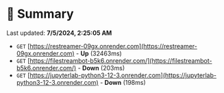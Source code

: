 # 📖 Summary
Last updated: **7/5/2024, 2:25:05 AM**

- `GET` [https://restreamer-09gx.onrender.com](https://restreamer-09gx.onrender.com) - **Up** (32463ms)
- `GET` [https://filestreambot-b5k6.onrender.com/](https://filestreambot-b5k6.onrender.com/) - **Down** (203ms)
- `GET` [https://jupyterlab-python3-12-3.onrender.com](https://jupyterlab-python3-12-3.onrender.com) - **Down** (198ms)
